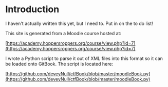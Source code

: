 # Introduction

I haven't actually written this yet, but I need to. Put in on the to do list!

This site is generated from a Moodle course hosted at:

[https://academy.hoppersroppers.org/course/view.php?id=7](https://academy.hoppersroppers.org/course/view.php?id=7) 

I wrote a Python script to parse it out of XML files into this format so it can be loaded onto GitBook. The script is located here:

[https://github.com/deveyNull/ctfBook/blob/master/moodleBook.py](https://github.com/deveyNull/ctfBook/blob/master/moodleBook.py) 

